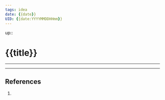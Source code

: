 ```yaml
---
tags: idea
date: {{date}}
UID: {{date:YYYYMMDDHHmm}}
---
```


up::

# {{title}}

---



---

## References
1. 